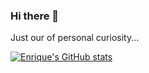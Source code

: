 ### Hi there 👋

<!--
**Enriquefft/Enriquefft** is a ✨ _special_ ✨ repository because its `README.md` (this file) appears on your GitHub profile.

Here are some ideas to get you started:

- 🔭 I’m currently working on ...
- 🌱 I’m currently learning ...
- 👯 I’m looking to collaborate on ...
- 🤔 I’m looking for help with ...
- 💬 Ask me about ...
- 📫 How to reach me: ...
- 😄 Pronouns: ...
- ⚡ Fun fact: ...
-->

Just our of personal curiosity...

[![Enrique's GitHub stats](https://my-gh-stats-iota.vercel.app/api?username=Enriquefft&include_all_commits=true)](https://my-gh-stats-iota.vercel.app/)

